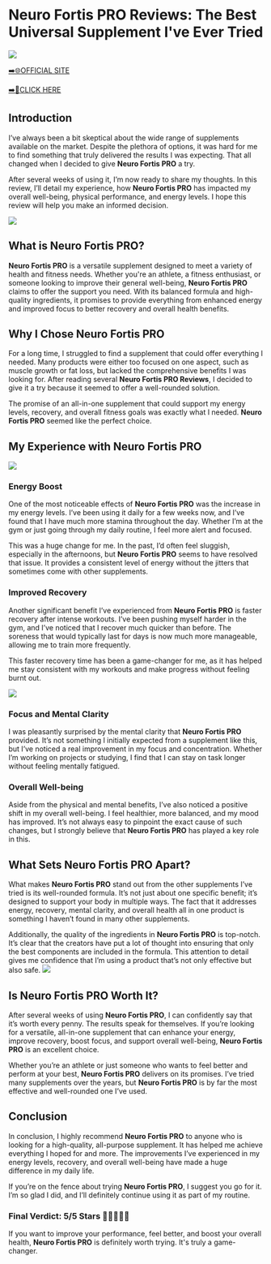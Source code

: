 # Neuro Fortis PRO Reviews: The Best Universal Supplement I've Ever Tried

[![](https://static.vecteezy.com/system/resources/thumbnails/019/896/014/small/buy-now-gradient-button-with-cart-symbol-buy-now-illustration-png.png)](https://edetoop.top/lander/sugarpreland-1/neurofortispro.html) 

[➡️🌐OFFICIAL SITE](https://edetoop.top/lander/sugarpreland-1/neurofortispro.html) 

[➡️🔗CLICK HERE](https://edetoop.top/lander/sugarpreland-1/neurofortispro.html) 


## Introduction

I’ve always been a bit skeptical about the wide range of supplements available on the market. Despite the plethora of options, it was hard for me to find something that truly delivered the results I was expecting. That all changed when I decided to give **Neuro Fortis PRO** a try.

After several weeks of using it, I’m now ready to share my thoughts. In this review, I’ll detail my experience, how **Neuro Fortis PRO** has impacted my overall well-being, physical performance, and energy levels. I hope this review will help you make an informed decision. 

[![](https://wallpapers.com/images/hd/red-order-now-button-udg4jcj4arvn8b0n-2.png)](https://edetoop.top/lander/sugarpreland-1/neurofortispro.html)  

## What is Neuro Fortis PRO?

**Neuro Fortis PRO** is a versatile supplement designed to meet a variety of health and fitness needs. Whether you're an athlete, a fitness enthusiast, or someone looking to improve their general well-being, **Neuro Fortis PRO** claims to offer the support you need. With its balanced formula and high-quality ingredients, it promises to provide everything from enhanced energy and improved focus to better recovery and overall health benefits.

## Why I Chose Neuro Fortis PRO

For a long time, I struggled to find a supplement that could offer everything I needed. Many products were either too focused on one aspect, such as muscle growth or fat loss, but lacked the comprehensive benefits I was looking for. After reading several **Neuro Fortis PRO Reviews**, I decided to give it a try because it seemed to offer a well-rounded solution.

The promise of an all-in-one supplement that could support my energy levels, recovery, and overall fitness goals was exactly what I needed. **Neuro Fortis PRO** seemed like the perfect choice.

## My Experience with Neuro Fortis PRO

[![](https://static.vecteezy.com/system/resources/thumbnails/019/896/014/small/buy-now-gradient-button-with-cart-symbol-buy-now-illustration-png.png)](https://edetoop.top/lander/sugarpreland-1/neurofortispro.html)

### Energy Boost

One of the most noticeable effects of **Neuro Fortis PRO** was the increase in my energy levels. I’ve been using it daily for a few weeks now, and I’ve found that I have much more stamina throughout the day. Whether I’m at the gym or just going through my daily routine, I feel more alert and focused.

This was a huge change for me. In the past, I’d often feel sluggish, especially in the afternoons, but **Neuro Fortis PRO** seems to have resolved that issue. It provides a consistent level of energy without the jitters that sometimes come with other supplements.

### Improved Recovery

Another significant benefit I’ve experienced from **Neuro Fortis PRO** is faster recovery after intense workouts. I’ve been pushing myself harder in the gym, and I’ve noticed that I recover much quicker than before. The soreness that would typically last for days is now much more manageable, allowing me to train more frequently.

This faster recovery time has been a game-changer for me, as it has helped me stay consistent with my workouts and make progress without feeling burnt out.

[![](https://wallpapers.com/images/hd/red-order-now-button-udg4jcj4arvn8b0n-2.png)](https://edetoop.top/lander/sugarpreland-1/neurofortispro.html)  

### Focus and Mental Clarity

I was pleasantly surprised by the mental clarity that **Neuro Fortis PRO** provided. It’s not something I initially expected from a supplement like this, but I’ve noticed a real improvement in my focus and concentration. Whether I’m working on projects or studying, I find that I can stay on task longer without feeling mentally fatigued.

### Overall Well-being

Aside from the physical and mental benefits, I’ve also noticed a positive shift in my overall well-being. I feel healthier, more balanced, and my mood has improved. It’s not always easy to pinpoint the exact cause of such changes, but I strongly believe that **Neuro Fortis PRO** has played a key role in this.

## What Sets Neuro Fortis PRO Apart?

What makes **Neuro Fortis PRO** stand out from the other supplements I’ve tried is its well-rounded formula. It’s not just about one specific benefit; it’s designed to support your body in multiple ways. The fact that it addresses energy, recovery, mental clarity, and overall health all in one product is something I haven’t found in many other supplements.

Additionally, the quality of the ingredients in **Neuro Fortis PRO** is top-notch. It’s clear that the creators have put a lot of thought into ensuring that only the best components are included in the formula. This attention to detail gives me confidence that I’m using a product that’s not only effective but also safe.
[![](https://static.vecteezy.com/system/resources/thumbnails/019/896/014/small/buy-now-gradient-button-with-cart-symbol-buy-now-illustration-png.png)](https://edetoop.top/lander/sugarpreland-1/neurofortispro.html)
## Is Neuro Fortis PRO Worth It?

After several weeks of using **Neuro Fortis PRO**, I can confidently say that it’s worth every penny. The results speak for themselves. If you’re looking for a versatile, all-in-one supplement that can enhance your energy, improve recovery, boost focus, and support overall well-being, **Neuro Fortis PRO** is an excellent choice.

Whether you’re an athlete or just someone who wants to feel better and perform at your best, **Neuro Fortis PRO** delivers on its promises. I’ve tried many supplements over the years, but **Neuro Fortis PRO** is by far the most effective and well-rounded one I’ve used.

## Conclusion

In conclusion, I highly recommend **Neuro Fortis PRO** to anyone who is looking for a high-quality, all-purpose supplement. It has helped me achieve everything I hoped for and more. The improvements I’ve experienced in my energy levels, recovery, and overall well-being have made a huge difference in my daily life.

If you’re on the fence about trying **Neuro Fortis PRO**, I suggest you go for it. I’m so glad I did, and I’ll definitely continue using it as part of my routine.

### Final Verdict: 5/5 Stars 🌟🌟🌟🌟🌟

If you want to improve your performance, feel better, and boost your overall health, **Neuro Fortis PRO** is definitely worth trying. It's truly a game-changer.
